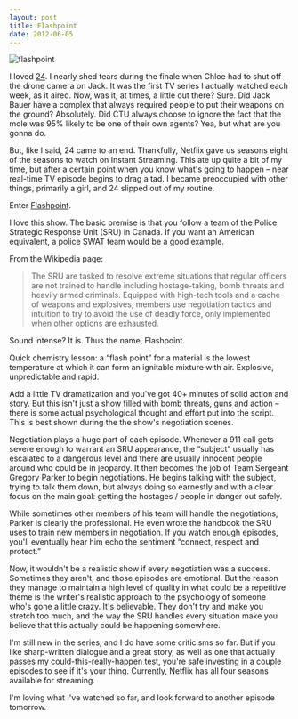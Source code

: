 ```yaml
---
layout: post
title: Flashpoint
date: 2012-06-05
---
```


![flashpoint](https://dl.dropbox.com/u/418570/logicalstate/flashpoint.jpg)

I loved [24](http://www.imdb.com/title/tt0285331/). I nearly shed tears during the finale when Chloe had to shut off the drone camera on Jack. It was the first TV series I actually watched each week, as it aired. Now, was it, at times, a little out there? Sure. Did Jack Bauer have a complex that always required people to put their weapons on the ground? Absolutely. Did CTU always choose to ignore the fact that the mole was 95% likely to be one of their own agents? Yea, but what are you gonna do.

But, like I said, 24 came to an end. Thankfully, Netflix gave us seasons eight of the seasons to watch on Instant Streaming. This ate up quite a bit of my time, but after a certain point when you know what's going to happen – near real-time TV episode begins to drag a tad. I became preoccupied with other things, primarily a girl, and 24 slipped out of my routine.

Enter [Flashpoint](http://www.imdb.com/title/tt1059475/).

I love this show. The basic premise is that you follow a team of the Police Strategic Response Unit (SRU) in Canada. If you want an American equivalent, a police SWAT team would be a good example.

From the Wikipedia page:

> The SRU are tasked to resolve extreme situations that regular officers are not trained to handle including hostage-taking, bomb threats and heavily armed criminals. Equipped with high-tech tools and a cache of weapons and explosives, members use negotiation tactics and intuition to try to avoid the use of deadly force, only implemented when other options are exhausted.

Sound intense? It is. Thus the name, Flashpoint.

Quick chemistry lesson: a “flash point” for a material is the lowest temperature at which it can form an ignitable mixture with air. Explosive, unpredictable and rapid.

Add a little TV dramatization and you've got 40+ minutes of solid action and story. But this isn't just a show filled with bomb threats, guns and action – there is some actual psychological thought and effort put into the script. This is best shown during the the show's negotiation scenes.

Negotiation plays a huge part of each episode. Whenever a 911 call gets severe enough to warrant an SRU appearance, the “subject” usually has escalated to a dangerous level and there are usually innocent people around who could be in jeopardy. It then becomes the job of Team Sergeant Gregory Parker to begin negotiations. He begins talking with the subject, trying to talk them down, but always doing so earnestly and with a clear focus on the main goal: getting the hostages / people in danger out safely.

While sometimes other members of his team will handle the negotiations, Parker is clearly the professional. He even wrote the handbook the SRU uses to train new members in negotiation. If you watch enough episodes, you'll eventually hear him echo the sentiment “connect, respect and protect.”

Now, it wouldn't be a realistic show if every negotiation was a success. Sometimes they aren't, and those episodes are emotional. But the reason they manage to maintain a high level of quality in what could be a repetitive theme is the writer's realistic approach to the psychology of someone who's gone a little crazy. It's believable. They don't try and make you stretch too much, and the way the SRU handles every situation make you believe that this actually could be happening somewhere.

I'm still new in the series, and I do have some criticisms so far. But if you like sharp-written dialogue and a great story, as well as one that actually passes my could-this-really-happen test, you're safe investing in a couple episodes to see if it's your thing. Currently, Netflix has all four seasons available for streaming.

I'm loving what I've watched so far, and look forward to another episode tomorrow.